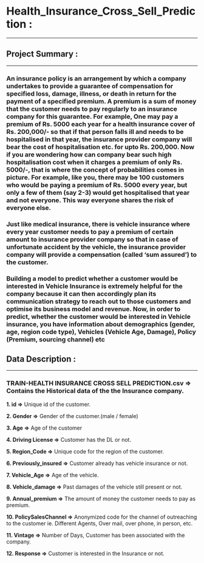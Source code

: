# **Health_Insurance_Cross_Sell_Prediction :**
_ _ _

## **Project Summary :**
_ _ _

### An insurance policy is an arrangement by which a company undertakes to provide a guarantee of compensation for specified loss, damage, illness, or death in return for the payment of a specified premium. A premium is a sum of money that the customer needs to pay regularly to an insurance company for this guarantee. For example, One may pay a premium of Rs. 5000 each year for a health insurance cover of Rs. 200,000/- so that if that person falls ill and needs to be hospitalised in that year, the insurance provider company will bear the cost of hospitalisation etc. for upto Rs. 200,000. Now if you are wondering how can company bear such high hospitalisation cost when it charges a premium of only Rs. 5000/-, that is where the concept of probabilities comes in picture. For example, like you, there may be 100 customers who would be paying a premium of Rs. 5000 every year, but only a few of them (say 2-3) would get hospitalised that year and not everyone. This way everyone shares the risk of everyone else. 
### Just like medical insurance, there is vehicle insurance where every year customer needs to pay a premium of certain amount to insurance provider company so that in case of unfortunate accident by the vehicle, the insurance provider company will provide a compensation (called ‘sum assured’) to the customer. 
### Building a model to predict whether a customer would be interested in Vehicle Insurance is extremely helpful for the company because it can then accordingly plan its communication strategy to reach out to those customers and optimise its business model and revenue. Now, in order to predict, whether the customer would be interested in Vehicle insurance, you have information about demographics (gender, age, region code type), Vehicles (Vehicle Age, Damage), Policy (Premium, sourcing channel) etc

## **Data Description :**
_ _ _

### **TRAIN-HEALTH INSURANCE CROSS SELL PREDICTION.csv ⇒** Contains the Historical data of the the Insurance company.
**1. id ⇒** Unique id of the customer.

**2. Gender ⇒** Gender of the customer.(male / female)

**3. Age ⇒** Age of the customer

**4. Driving License ⇒** Customer has the DL or not.

**5. Region_Code ⇒** Unique code for the region of the customer.

**6. Previously_insured ⇒** Customer already has vehicle insurance or not.

**7. Vehicle_Age ⇒** Age of the vehicle.

**8. Vehicle_damage ⇒** Past damages of the vehicle still present or not.

**9. Annual_premium ⇒** The amount of money the customer needs to pay as premium.

**10. PolicySalesChannel ⇒** Anonymized code for the channel of outreaching to the customer ie. Different Agents, Over mail, over phone, in person, etc.

**11. Vintage ⇒** Number of Days, Customer has been associated with the company.

**12. Response ⇒** Customer is interested in the Insurance or not.
